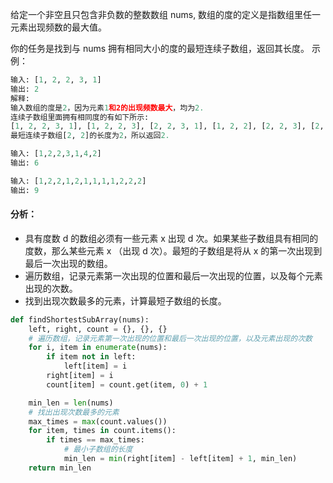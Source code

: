 给定一个非空且只包含非负数的整数数组 nums, 数组的度的定义是指数组里任一元素出现频数的最大值。

你的任务是找到与 nums 拥有相同大小的度的最短连续子数组，返回其长度。
示例：
```python
输入: [1, 2, 2, 3, 1]
输出: 2
解释:
输入数组的度是2，因为元素1和2的出现频数最大，均为2.
连续子数组里面拥有相同度的有如下所示:
[1, 2, 2, 3, 1], [1, 2, 2, 3], [2, 2, 3, 1], [1, 2, 2], [2, 2, 3], [2, 2]
最短连续子数组[2, 2]的长度为2，所以返回2.

输入: [1,2,2,3,1,4,2]
输出: 6

输入: [1,2,2,1,2,1,1,1,1,2,2,2]
输出: 9
```

#### 分析：
* 具有度数 d 的数组必须有一些元素 x 出现 d 次。如果某些子数组具有相同的度数，那么某些元素 x （出现 d 次）。最短的子数组是将从 x 的第一次出现到最后一次出现的数组。
* 遍历数组，记录元素第一次出现的位置和最后一次出现的位置，以及每个元素出现的次数。
* 找到出现次数最多的元素，计算最短子数组的长度。

```python
def findShortestSubArray(nums):
    left, right, count = {}, {}, {}
    # 遍历数组，记录元素第一次出现的位置和最后一次出现的位置，以及元素出现的次数
    for i, item in enumerate(nums):
        if item not in left:
            left[item] = i
        right[item] = i
        count[item] = count.get(item, 0) + 1

    min_len = len(nums)
    # 找出出现次数最多的元素
    max_times = max(count.values())
    for item, times in count.items():
        if times == max_times:
            # 最小子数组的长度
            min_len = min(right[item] - left[item] + 1, min_len)
    return min_len
```
